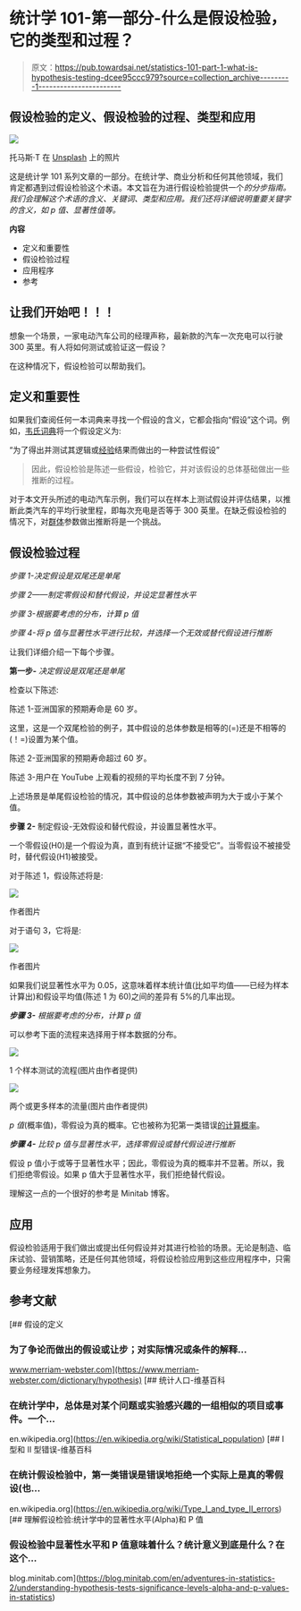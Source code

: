 # 统计学 101-第一部分-什么是假设检验，它的类型和过程？

> 原文：<https://pub.towardsai.net/statistics-101-part-1-what-is-hypothesis-testing-dcee95ccc979?source=collection_archive---------1----------------------->

## 假设检验的定义、假设检验的过程、类型和应用

![](img/e6946130852ad5a1c4d720add80856e5.png)

托马斯·T 在 [Unsplash](https://unsplash.com?utm_source=medium&utm_medium=referral) 上的照片

这是统计学 101 系列文章的一部分。在统计学、商业分析和任何其他领域，我们肯定都遇到过假设检验这个术语。本文旨在为进行假设检验提供一个*的分步指南。我们会理解这个术语的含义、关键词、类型和应用。我们还将详细说明重要关键字的含义，如 p 值、显著性值等。*

**内容**

*   定义和重要性
*   假设检验过程
*   应用程序
*   参考

## 让我们开始吧！！！

想象一个场景，一家电动汽车公司的经理声称，最新款的汽车一次充电可以行驶 300 英里。有人将如何测试或验证这一假设？

在这种情况下，假设检验可以帮助我们。

## 定义和重要性

如果我们查阅任何一本词典来寻找一个假设的含义，它都会指向“假设”这个词。例如，[韦氏词典](https://www.merriam-webster.com/dictionary/hypothesis)将一个假设定义为:

“为了得出并测试其逻辑或[经验](https://www.merriam-webster.com/dictionary/empirical)结果而做出的一种尝试性假设”

> 因此，假设检验是陈述一些假设，检验它，并对该假设的总体基础做出一些推断的过程。

对于本文开头所述的电动汽车示例，我们可以在样本上测试假设并评估结果，以推断此类汽车的平均行驶里程，即每次充电是否等于 300 英里。在缺乏假设检验的情况下，对[群体](https://en.wikipedia.org/wiki/Statistical_population)参数做出推断将是一个挑战。

## **假设检验过程**

*步骤 1-决定假设是双尾还是单尾*

*步骤 2——制定零假设和替代假设，并设定显著性水平*

*步骤 3-根据要考虑的分布，计算 p 值*

*步骤 4-将 p 值与显著性水平进行比较，并选择一个无效或替代假设进行推断*

让我们详细介绍一下每个步骤。

**第一步-** *决定假设是双尾还是单尾*

检查以下陈述:

陈述 1-亚洲国家的预期寿命是 60 岁。

这里，这是一个双尾检验的例子，其中假设的总体参数是相等的(=)还是不相等的(！=)设置为某个值。

陈述 2-亚洲国家的预期寿命超过 60 岁。

陈述 3-用户在 YouTube 上观看的视频的平均长度不到 7 分钟。

上述场景是单尾假设检验的情况，其中假设的总体参数被声明为大于或小于某个值。

**步骤 2-** 制定假设-无效假设和替代假设，并设置显著性水平。

一个零假设(H0)是一个假设为真，直到有统计证据“不接受它”。当零假设不被接受时，替代假设(H1)被接受。

对于陈述 1，假设陈述将是:

![](img/440efdf122cfc88cdd1471221cf27663.png)

作者图片

对于语句 3，它将是:

![](img/9e32093d46a0bc95cd54c4da5f36451d.png)

作者图片

如果我们说显著性水平为 0.05，这意味着样本统计值(比如平均值——已经为样本计算出)和假设平均值(陈述 1 为 60)之间的差异有 5%的几率出现。

***步骤 3-*** *根据要考虑的分布，计算 p 值*

可以参考下面的流程来选择用于样本数据的分布。

![](img/bcb54b642e9077a072ba4ea633ab3bb6.png)

1 个样本测试的流程(图片由作者提供)

![](img/db89cbd5fb69800eb7e254786d13bf81.png)

两个或更多样本的流量(图片由作者提供)

*p 值*(概率值)，零假设为真的概率。它也被称为犯第一类错误[的计算概率](https://en.wikipedia.org/wiki/Type_I_and_type_II_errors)。

***步骤 4-*** *比较 p 值与显著性水平，选择零假设或替代假设进行推断*

假设 p 值小于或等于显著性水平；因此，零假设为真的概率并不显著。所以，我们拒绝零假设。如果 p 值大于显著性水平，我们拒绝替代假设。

理解这一点的一个很好的参考是 Minitab 博客。

## **应用**

假设检验适用于我们做出或提出任何假设并对其进行检验的场景。无论是制造、临床试验、营销策略，还是任何其他领域，将假设检验应用到这些应用程序中，只需要业务经理发挥想象力。

## **参考文献**

[](https://www.merriam-webster.com/dictionary/hypothesis) [## 假设的定义

### 为了争论而做出的假设或让步；对实际情况或条件的解释…

www.merriam-webster.com](https://www.merriam-webster.com/dictionary/hypothesis)  [## 统计人口-维基百科

### 在统计学中，总体是对某个问题或实验感兴趣的一组相似的项目或事件。一个…

en.wikipedia.org](https://en.wikipedia.org/wiki/Statistical_population) [](https://en.wikipedia.org/wiki/Type_I_and_type_II_errors) [## I 型和 II 型错误-维基百科

### 在统计假设检验中，第一类错误是错误地拒绝一个实际上是真的零假设(也…

en.wikipedia.org](https://en.wikipedia.org/wiki/Type_I_and_type_II_errors)  [## 理解假设检验:统计学中的显著性水平(Alpha)和 P 值

### 假设检验中显著性水平和 P 值意味着什么？统计意义到底是什么？在这个…

blog.minitab.com](https://blog.minitab.com/en/adventures-in-statistics-2/understanding-hypothesis-tests-significance-levels-alpha-and-p-values-in-statistics)